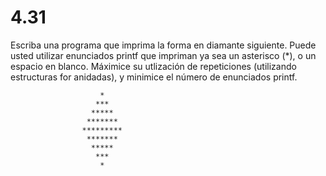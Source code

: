 # 4.31

Escriba una programa que imprima la forma en diamante siguiente. Puede usted utilizar enunciados printf que impriman ya sea un asterisco (*), o un espacio en blanco. Máximice su utlización de repeticiones (utilizando estructuras for anidadas), y minimice el número de enunciados printf.

```
					*
			       ***
				  *****
				 *******
			    *********
				 *******
				  *****
				   ***
				    *

